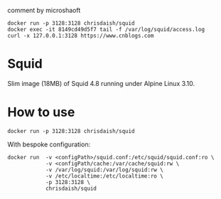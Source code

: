 comment by microshaoft

```
docker run -p 3128:3128 chrisdaish/squid
docker exec -it 8149cd49d5f7 tail -f /var/log/squid/access.log
curl -x 127.0.0.1:3128 https://www.cnblogs.com
```




Squid
=====

Slim image (18MB) of Squid 4.8 running under Alpine Linux 3.10.

How to use
=========

```
docker run -p 3128:3128 chrisdaish/squid
```

With bespoke configuration:

```
docker run  -v <configPath>/squid.conf:/etc/squid/squid.conf:ro \
            -v <configPath/cache:/var/cache/squid:rw \
            -v /var/log/squid:/var/log/squid:rw \
            -v /etc/localtime:/etc/localtime:ro \
            -p 3128:3128 \
            chrisdaish/squid
```
